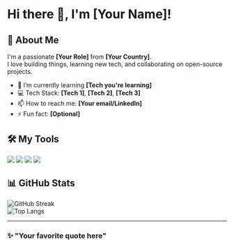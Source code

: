 # Hi there 👋, I'm [Your Name]!

## 🚀 About Me
I'm a passionate **[Your Role]** from **[Your Country]**.  
I love building things, learning new tech, and collaborating on open-source projects.

- 🌱 I’m currently learning **[Tech you're learning]**
- 💻 Tech Stack: **[Tech 1]**, **[Tech 2]**, **[Tech 3]**
- 📫 How to reach me: **[Your email/LinkedIn]**
- ⚡ Fun fact: **[Optional]**

## 🛠️ My Tools
<p>
  <img src="https://img.shields.io/badge/Editor-VSCode-blue?style=flat&logo=visualstudiocode" />
  <img src="https://img.shields.io/badge/Code-PHP-informational?style=flat&logo=php" />
  <img src="https://img.shields.io/badge/Framework-Laravel-red?style=flat&logo=laravel" />
  <img src="https://img.shields.io/badge/Frontend-HTML5-orange?style=flat&logo=html5" />
</p>

## 📊 GitHub Stats
![GitHub Streak](https://streak-stats.demolab.com/?user=YOUR_GITHUB_USERNAME&theme=tokyonight)  
![Top Langs](https://github-readme-stats.vercel.app/api/top-langs/?username=YOUR_GITHUB_USERNAME&layout=compact&theme=tokyonight)

---

### ✨ "Your favorite quote here"
